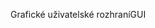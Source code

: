 <span data-ttu-id="6d906-101">Grafické uživatelské rozhraní</span><span class="sxs-lookup"><span data-stu-id="6d906-101">GUI</span></span>